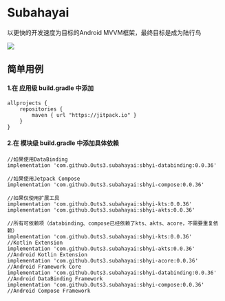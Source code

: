 # Subahayai

以更快的开发速度为目标的Android MVVM框架，最终目标是成为陆行鸟  
  
[![](https://jitpack.io/v/Outs3/subahayai.svg)](https://jitpack.io/#Outs3/subahayai)  
  
## 简单用例
#### 1.在 应用级 build.gradle 中添加
```
allprojects {  
    repositories {  
        maven { url "https://jitpack.io" }  
    }  
}
```

   
#### 2.在 模块级 build.gradle 中添加具体依赖
```
//如果使用DataBinding  
implementation 'com.github.Outs3.subahayai:sbhyi-databinding:0.0.36'
  
//如果使用Jetpack Compose  
implementation 'com.github.Outs3.subahayai:sbhyi-compose:0.0.36'
  
//如果仅使用扩展工具  
implementation 'com.github.Outs3.subahayai:sbhyi-kts:0.0.36'
implementation 'com.github.Outs3.subahayai:sbhyi-akts:0.0.36'
  
//所有可依赖项（databinding、compose已经依赖了kts、akts、acore，不需要重复依赖）  
implementation 'com.github.Outs3.subahayai:sbhyi-kts:0.0.36'			//Kotlin Extension
implementation 'com.github.Outs3.subahayai:sbhyi-akts:0.0.36'			//Android Kotlin Extension
implementation 'com.github.Outs3.subahayai:sbhyi-acore:0.0.36'			//Android Framework Core
implementation 'com.github.Outs3.subahayai:sbhyi-databinding:0.0.36'		//Android DataBinding Framework
implementation 'com.github.Outs3.subahayai:sbhyi-compose:0.0.36'			//Android Compose Framework
```

